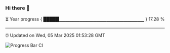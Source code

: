 ### Hi there 👋

⏳ Year progress { █████▁▁▁▁▁▁▁▁▁▁▁▁▁▁▁▁▁▁▁▁▁▁▁▁▁ } 17.28 %

---

⏰ Updated on Wed, 05 Mar 2025 01:53:28 GMT

![Progress Bar CI](https://github.com/DhruviPatel157/GitHub-Actions-Demo/workflows/Progress%20Bar%20CI/badge.svg)
